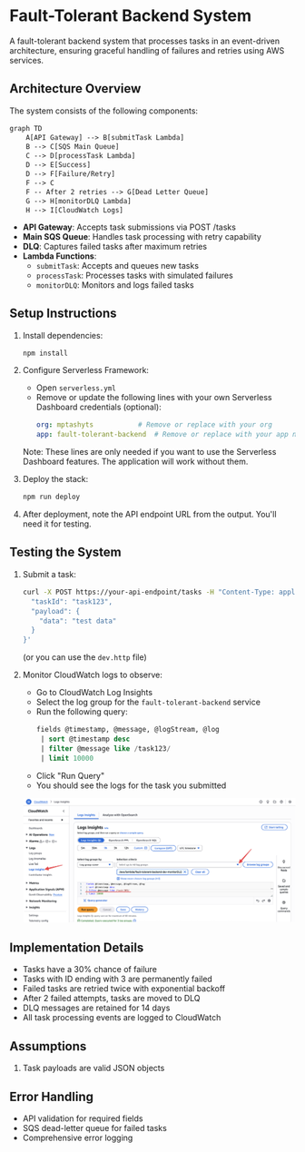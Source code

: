 # Fault-Tolerant Backend System

A fault-tolerant backend system that processes tasks in an event-driven architecture, ensuring graceful handling of failures and retries using AWS services.

## Architecture Overview

The system consists of the following components:

```mermaid
graph TD
    A[API Gateway] --> B[submitTask Lambda]
    B --> C[SQS Main Queue]
    C --> D[processTask Lambda]
    D --> E[Success]
    D --> F[Failure/Retry]
    F --> C
    F -- After 2 retries --> G[Dead Letter Queue]
    G --> H[monitorDLQ Lambda]
    H --> I[CloudWatch Logs]
```

- **API Gateway**: Accepts task submissions via POST /tasks
- **Main SQS Queue**: Handles task processing with retry capability
- **DLQ**: Captures failed tasks after maximum retries
- **Lambda Functions**:
  - `submitTask`: Accepts and queues new tasks
  - `processTask`: Processes tasks with simulated failures
  - `monitorDLQ`: Monitors and logs failed tasks

## Setup Instructions

1. Install dependencies:
   ```bash
   npm install
   ```

2. Configure Serverless Framework:
   - Open `serverless.yml`
   - Remove or update the following lines with your own Serverless Dashboard credentials (optional):
     ```yaml
     org: mptashyts           # Remove or replace with your org
     app: fault-tolerant-backend  # Remove or replace with your app name
     ```
   Note: These lines are only needed if you want to use the Serverless Dashboard features. The application will work without them.

3. Deploy the stack:
   ```bash
   npm run deploy
   ```

4. After deployment, note the API endpoint URL from the output. You'll need it for testing.

## Testing the System

1. Submit a task:
   ```bash
   curl -X POST https://your-api-endpoint/tasks -H "Content-Type: application/json" -d '{
     "taskId": "task123",
     "payload": {
       "data": "test data"
     }
   }'
   ```

   (or you can use the `dev.http` file)

2. Monitor CloudWatch logs to observe:
   - Go to CloudWatch Log Insights
   - Select the log group for the `fault-tolerant-backend` service
   - Run the following query:
     ```sql
     fields @timestamp, @message, @logStream, @log
      | sort @timestamp desc
      | filter @message like /task123/
      | limit 10000
     ```
   - Click "Run Query"
   - You should see the logs for the task you submitted

   ![Logs](./docs/logs.png)

## Implementation Details

- Tasks have a 30% chance of failure
- Tasks with ID ending with 3 are permanently failed
- Failed tasks are retried twice with exponential backoff
- After 2 failed attempts, tasks are moved to DLQ
- DLQ messages are retained for 14 days
- All task processing events are logged to CloudWatch

## Assumptions

1. Task payloads are valid JSON objects

## Error Handling

- API validation for required fields
- SQS dead-letter queue for failed tasks
- Comprehensive error logging